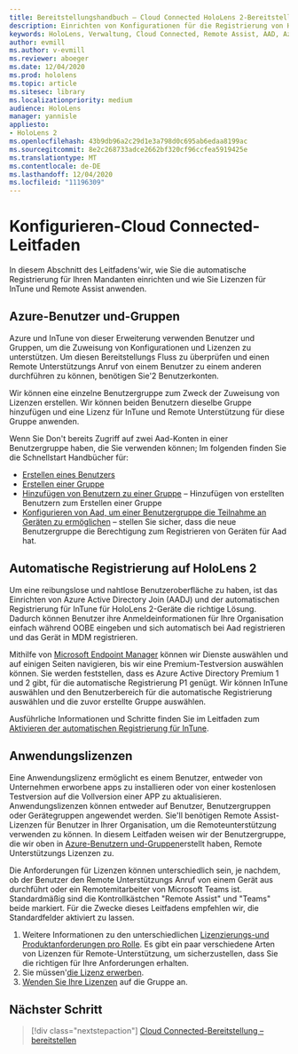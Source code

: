 ```yaml
---
title: Bereitstellungshandbuch – Cloud Connected HoloLens 2-Bereitstellung im Maßstab mit Remote Unterstützung – konfigurieren
description: Einrichten von Konfigurationen für die Registrierung von HoloLens-Geräten über ein in der Cloud verbundenes Netzwerk
keywords: HoloLens, Verwaltung, Cloud Connected, Remote Assist, AAD, Azure AD, MDM, Verwaltung mobiler Geräte
author: evmill
ms.author: v-evmill
ms.reviewer: aboeger
ms.date: 12/04/2020
ms.prod: hololens
ms.topic: article
ms.sitesec: library
ms.localizationpriority: medium
audience: HoloLens
manager: yannisle
appliesto:
- HoloLens 2
ms.openlocfilehash: 43b9db96a2c29d1e3a798d0c695ab6edaa8199ac
ms.sourcegitcommit: 8e2c268733adce2662bf320cf96ccfea5919425e
ms.translationtype: MT
ms.contentlocale: de-DE
ms.lasthandoff: 12/04/2020
ms.locfileid: "11196309"
---
```

# Konfigurieren-Cloud Connected-Leitfaden

In diesem Abschnitt des Leitfadens&#39;wir, wie Sie die automatische Registrierung für Ihren Mandanten einrichten und wie Sie Lizenzen für InTune und Remote Assist anwenden.

## Azure-Benutzer und-Gruppen

Azure und InTune von dieser Erweiterung verwenden Benutzer und Gruppen, um die Zuweisung von Konfigurationen und Lizenzen zu unterstützen. Um diesen Bereitstellungs Fluss zu überprüfen und einen Remote Unterstützungs Anruf von einem Benutzer zu einem anderen durchführen zu können, benötigen Sie&#39;2 Benutzerkonten.

Wir können eine einzelne Benutzergruppe zum Zweck der Zuweisung von Lizenzen erstellen. Wir können beiden Benutzern dieselbe Gruppe hinzufügen und eine Lizenz für InTune und Remote Unterstützung für diese Gruppe anwenden.

Wenn Sie Don&#39;t bereits Zugriff auf zwei Aad-Konten in einer Benutzergruppe haben, die Sie verwenden können; Im folgenden finden Sie die Schnellstart Handbücher für:

- [Erstellen eines Benutzers](https://docs.microsoft.com/mem/intune/fundamentals/quickstart-create-user)
- [Erstellen einer Gruppe](https://docs.microsoft.com/mem/intune/fundamentals/quickstart-create-group)
- [Hinzufügen von Benutzern zu einer Gruppe](https://docs.microsoft.com/azure/active-directory/fundamentals/active-directory-groups-members-azure-portal) – Hinzufügen von erstellten Benutzern zum Erstellen einer Gruppe
- [Konfigurieren von Aad, um einer Benutzergruppe die Teilnahme an Geräten zu ermöglichen](https://docs.microsoft.com/azure/active-directory/devices/azureadjoin-plan#configure-your-device-settings) – stellen Sie sicher, dass die neue Benutzergruppe die Berechtigung zum Registrieren von Geräten für Aad hat.

## Automatische Registrierung auf HoloLens 2

Um eine reibungslose und nahtlose Benutzeroberfläche zu haben, ist das Einrichten von Azure Active Directory Join (AADJ) und der automatischen Registrierung für InTune für HoloLens 2-Geräte die richtige Lösung. Dadurch können Benutzer ihre Anmeldeinformationen für Ihre Organisation einfach während OOBE eingeben und sich automatisch bei Aad registrieren und das Gerät in MDM registrieren.

Mithilfe von [Microsoft Endpoint Manager](https://endpoint.microsoft.com/#home) können wir Dienste auswählen und auf einigen Seiten navigieren, bis wir eine Premium-Testversion auswählen können. Sie werden feststellen, dass es Azure Active Directory Premium 1 und 2 gibt, für die automatische Registrierung P1 genügt. Wir können InTune auswählen und den Benutzerbereich für die automatische Registrierung auswählen und die zuvor erstellte Gruppe auswählen.

Ausführliche Informationen und Schritte finden Sie im Leitfaden zum [Aktivieren der automatischen Registrierung für InTune](https://docs.microsoft.com/mem/intune/enrollment/quickstart-setup-auto-enrollment).

## Anwendungslizenzen

Eine Anwendungslizenz ermöglicht es einem Benutzer, entweder von Unternehmen erworbene apps zu installieren oder von einer kostenlosen Testversion auf die Vollversion einer APP zu aktualisieren. Anwendungslizenzen können entweder auf Benutzer, Benutzergruppen oder Gerätegruppen angewendet werden. Sie&#39;ll benötigen Remote Assist-Lizenzen für Benutzer in Ihrer Organisation, um die Remoteunterstützung verwenden zu können. In diesem Leitfaden weisen wir der Benutzergruppe, die wir oben in [Azure-Benutzern und-Gruppen](hololens2-cloud-connected-configure.md#azure-users-and-groups)erstellt haben, Remote Unterstützungs Lizenzen zu.

Die Anforderungen für Lizenzen können unterschiedlich sein, je nachdem, ob der Benutzer den Remote Unterstützungs Anruf von einem Gerät aus durchführt oder ein Remotemitarbeiter von Microsoft Teams ist. Standardmäßig sind die Kontrollkästchen "Remote Assist" und "Teams" beide markiert. Für die Zwecke dieses Leitfadens empfehlen wir, die Standardfelder aktiviert zu lassen.

1. Weitere Informationen zu den unterschiedlichen [Lizenzierungs-und Produktanforderungen pro Rolle](https://docs.microsoft.com/dynamics365/mixed-reality/remote-assist/requirements#licensing-and-product-requirements-per-role). Es gibt ein paar verschiedene Arten von Lizenzen für Remote-Unterstützung, um sicherzustellen, dass Sie die richtigen für Ihre Anforderungen erhalten.
2. Sie müssen&#39;[die Lizenz erwerben](https://docs.microsoft.com/dynamics365/mixed-reality/remote-assist/buy-remote-assist).
3. [Wenden Sie Ihre Lizenzen](https://docs.microsoft.com/dynamics365/mixed-reality/remote-assist/deploy-remote-assist) auf die Gruppe an.

## Nächster Schritt

> [!div class="nextstepaction"]
> [Cloud Connected-Bereitstellung – bereitstellen](hololens2-cloud-connected-deploy.md)
